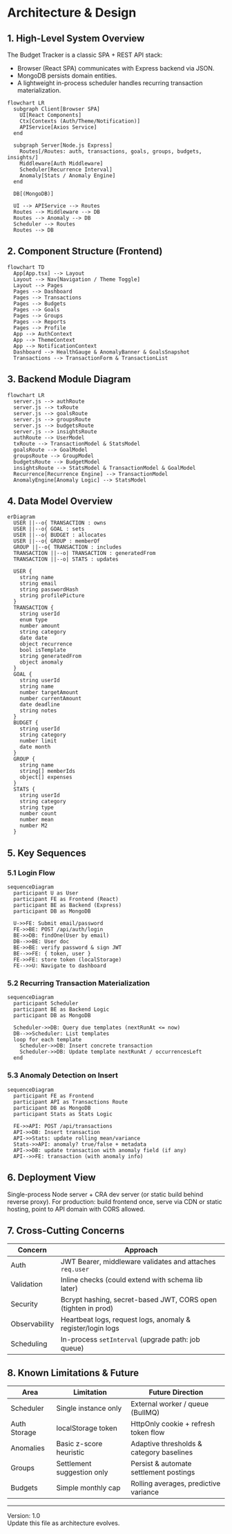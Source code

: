 # Architecture & Design

## 1. High-Level System Overview
The Budget Tracker is a classic SPA + REST API stack:
- Browser (React SPA) communicates with Express backend via JSON.
- MongoDB persists domain entities.
- A lightweight in-process scheduler handles recurring transaction materialization.

```mermaid
flowchart LR
  subgraph Client[Browser SPA]
    UI[React Components]
    Ctx[Contexts (Auth/Theme/Notification)]
    APIService[Axios Service]
  end

  subgraph Server[Node.js Express]
    Routes[/Routes: auth, transactions, goals, groups, budgets, insights/]
    Middleware[Auth Middleware]
    Scheduler[Recurrence Interval]
    Anomaly[Stats / Anomaly Engine]
  end

  DB[(MongoDB)]

  UI --> APIService --> Routes
  Routes --> Middleware --> DB
  Routes --> Anomaly --> DB
  Scheduler --> Routes
  Routes --> DB
```

## 2. Component Structure (Frontend)
```mermaid
flowchart TD
  App[App.tsx] --> Layout
  Layout --> Nav[Navigation / Theme Toggle]
  Layout --> Pages
  Pages --> Dashboard
  Pages --> Transactions
  Pages --> Budgets
  Pages --> Goals
  Pages --> Groups
  Pages --> Reports
  Pages --> Profile
  App --> AuthContext
  App --> ThemeContext
  App --> NotificationContext
  Dashboard --> HealthGauge & AnomalyBanner & GoalsSnapshot
  Transactions --> TransactionForm & TransactionList
```

## 3. Backend Module Diagram
```mermaid
flowchart LR
  server.js --> authRoute
  server.js --> txRoute
  server.js --> goalsRoute
  server.js --> groupsRoute
  server.js --> budgetsRoute
  server.js --> insightsRoute
  authRoute --> UserModel
  txRoute --> TransactionModel & StatsModel
  goalsRoute --> GoalModel
  groupsRoute --> GroupModel
  budgetsRoute --> BudgetModel
  insightsRoute --> StatsModel & TransactionModel & GoalModel
  Recurrence[Recurrence Engine] --> TransactionModel
  AnomalyEngine[Anomaly Logic] --> StatsModel
```

## 4. Data Model Overview
```mermaid
erDiagram
  USER ||--o{ TRANSACTION : owns
  USER ||--o{ GOAL : sets
  USER ||--o{ BUDGET : allocates
  USER ||--o{ GROUP : memberOf
  GROUP ||--o{ TRANSACTION : includes
  TRANSACTION ||--o| TRANSACTION : generatedFrom
  TRANSACTION ||--o| STATS : updates

  USER {
    string name
    string email
    string passwordHash
    string profilePicture
  }
  TRANSACTION {
    string userId
    enum type
    number amount
    string category
    date date
    object recurrence
    bool isTemplate
    string generatedFrom
    object anomaly
  }
  GOAL {
    string userId
    string name
    number targetAmount
    number currentAmount
    date deadline
    string notes
  }
  BUDGET {
    string userId
    string category
    number limit
    date month
  }
  GROUP {
    string name
    string[] memberIds
    object[] expenses
  }
  STATS {
    string userId
    string category
    string type
    number count
    number mean
    number M2
  }
```

## 5. Key Sequences
### 5.1 Login Flow
```mermaid
sequenceDiagram
  participant U as User
  participant FE as Frontend (React)
  participant BE as Backend (Express)
  participant DB as MongoDB

  U->>FE: Submit email/password
  FE->>BE: POST /api/auth/login
  BE->>DB: findOne(User by email)
  DB-->>BE: User doc
  BE->>BE: verify password & sign JWT
  BE-->>FE: { token, user }
  FE->>FE: store token (localStorage)
  FE-->>U: Navigate to dashboard
```

### 5.2 Recurring Transaction Materialization
```mermaid
sequenceDiagram
  participant Scheduler
  participant BE as Backend Logic
  participant DB as MongoDB

  Scheduler->>DB: Query due templates (nextRunAt <= now)
  DB-->>Scheduler: List templates
  loop for each template
    Scheduler->>DB: Insert concrete transaction
    Scheduler->>DB: Update template nextRunAt / occurrencesLeft
  end
```

### 5.3 Anomaly Detection on Insert
```mermaid
sequenceDiagram
  participant FE as Frontend
  participant API as Transactions Route
  participant DB as MongoDB
  participant Stats as Stats Logic

  FE->>API: POST /api/transactions
  API->>DB: Insert transaction
  API->>Stats: update rolling mean/variance
  Stats->>API: anomaly? true/false + metadata
  API->>DB: update transaction with anomaly field (if any)
  API-->>FE: transaction (with anomaly info)
```

## 6. Deployment View
Single-process Node server + CRA dev server (or static build behind reverse proxy). For production: build frontend once, serve via CDN or static hosting, point to API domain with CORS allowed.

## 7. Cross-Cutting Concerns
| Concern | Approach |
|---------|----------|
| Auth | JWT Bearer, middleware validates and attaches `req.user` |
| Validation | Inline checks (could extend with schema lib later) |
| Security | Bcrypt hashing, secret-based JWT, CORS open (tighten in prod) |
| Observability | Heartbeat logs, request logs, anomaly & register/login logs |
| Scheduling | In-process `setInterval` (upgrade path: job queue) |

## 8. Known Limitations & Future
| Area | Limitation | Future Direction |
|------|------------|------------------|
| Scheduler | Single instance only | External worker / queue (BullMQ) |
| Auth Storage | localStorage token | HttpOnly cookie + refresh token flow |
| Anomalies | Basic z-score heuristic | Adaptive thresholds & category baselines |
| Groups | Settlement suggestion only | Persist & automate settlement postings |
| Budgets | Simple monthly cap | Rolling averages, predictive variance |

---
Version: 1.0  
Update this file as architecture evolves.

